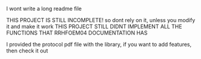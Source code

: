 I wont write a long readme file

THIS PROJECT IS STILL INCOMPLETE! so dont rely on it, unless you modify it and make it work
THIS PROJECT STILL DIDNT IMPLEMENT ALL THE FUNCTIONS THAT RRHFOEM04 DOCUMENTATION HAS

I provided the protocol pdf file with the library, if you want to add features, then check it out

